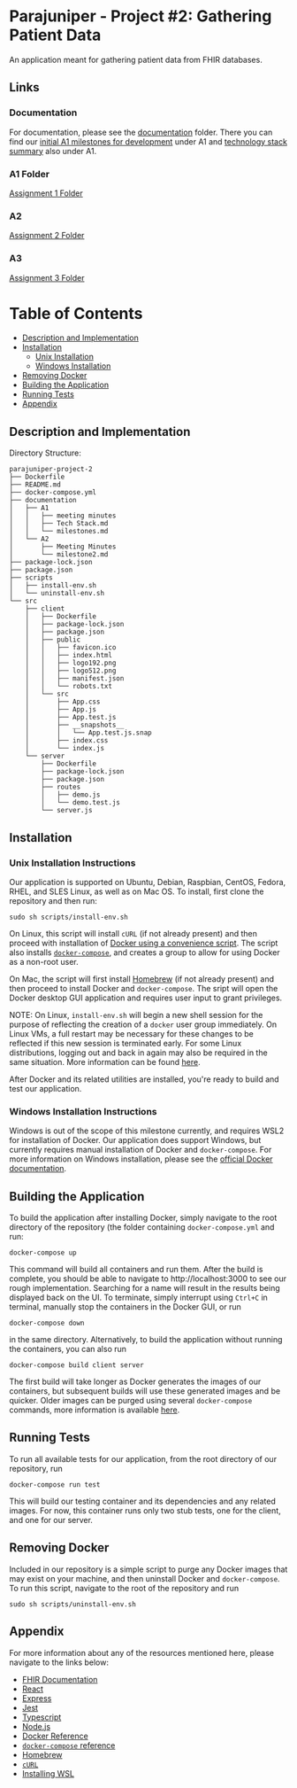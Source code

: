 # Parajuniper - Project #2: Gathering Patient Data

An application meant for gathering patient data from FHIR databases. 
## Links
### Documentation 
For documentation, please see the [documentation](https://github.com/csc302-distributed-suffering/parajuniper-project-2/tree/main/documentation) folder. There you can find our [initial A1 milestones for development](https://github.com/csc302-distributed-suffering/parajuniper-project-2/blob/main/documentation/A1/milestones.md) under A1 and [technology stack summary](https://github.com/csc302-distributed-suffering/parajuniper-project-2/blob/main/documentation/A1/Tech%20Stack.md) also under A1. </br>
### A1 Folder
[Assignment 1 Folder](https://github.com/csc302-distributed-suffering/parajuniper-project-2/tree/main/documentation/A1)

### A2 
[Assignment 2 Folder](https://github.com/csc302-distributed-suffering/parajuniper-project-2/tree/main/documentation/A2)

### A3 
[Assignment 3 Folder](https://github.com/csc302-distributed-suffering/parajuniper-project-2/tree/main/documentation/A3)


# Table of Contents
- [Description and Implementation](#description-and-implementation)
- [Installation](#installation)
  - [Unix Installation](#unix-installation-instructions)
  - [Windows Installation](#windows-installation-instructions)
- [Removing Docker](#removing-docker)
- [Building the Application](#building-the-application)
- [Running Tests](#running-tests)
- [Appendix](#appendix)

## Description and Implementation

Directory Structure:
```
parajuniper-project-2
├── Dockerfile
├── README.md
├── docker-compose.yml
├── documentation
│   ├── A1
│   │   ├── meeting minutes
│   │   ├── Tech Stack.md
│   │   └── milestones.md
│   └── A2
│       ├── Meeting Minutes
│       └── milestone2.md
├── package-lock.json
├── package.json
├── scripts
│   ├── install-env.sh
│   └── uninstall-env.sh
└── src
    ├── client
    │   ├── Dockerfile
    │   ├── package-lock.json
    │   ├── package.json
    │   ├── public
    │   │   ├── favicon.ico
    │   │   ├── index.html
    │   │   ├── logo192.png
    │   │   ├── logo512.png
    │   │   ├── manifest.json
    │   │   └── robots.txt
    │   └── src
    │       ├── App.css
    │       ├── App.js
    │       ├── App.test.js
    │       ├── __snapshots__
    │       │   └── App.test.js.snap
    │       ├── index.css
    │       └── index.js
    └── server
        ├── Dockerfile
        ├── package-lock.json
        ├── package.json
        ├── routes
        │   ├── demo.js
        │   └── demo.test.js
        └── server.js
```

## Installation

### Unix Installation Instructions

Our application is supported on Ubuntu, Debian, Raspbian, CentOS, Fedora, RHEL, and SLES Linux, as well as on Mac OS. To install, first clone the repository and then run: 

```
sudo sh scripts/install-env.sh
```

On Linux, this script will install `cURL` (if not already present) and then proceed with installation of [Docker using a convenience script](https://docs.docker.com/engine/install/ubuntu/#install-using-the-convenience-script). The script also installs [`docker-compose`](https://docs.docker.com/compose/), and creates a group to allow for using Docker as a non-root user.

On Mac, the script will first install [Homebrew](https://brew.sh/) (if not already present) and then proceed to install Docker and `docker-compose`. The sript will open the Docker desktop GUI application and requires user input to grant privileges. 

NOTE: On Linux, `install-env.sh` will begin a new shell session for the purpose of reflecting the creation of a `docker` user group immediately. On Linux VMs, a full restart may be necessary for these changes to be reflected if this new session is terminated early. For some Linux distributions, logging out and back in again may also be required in the same situation. More information can be found [here](https://docs.docker.com/engine/install/linux-postinstall/#manage-docker-as-a-non-root-user).

After Docker and its related utilities are installed, you're ready to build and test our application.

### Windows Installation Instructions

Windows is out of the scope of this milestone currently, and requires WSL2 for installation of Docker. Our application does support Windows, but currently requires manual installation of Docker and `docker-compose`. For more information on Windows installation, please see the [official Docker documentation](https://docs.docker.com/desktop/windows/install/).

## Building the Application

To build the application after installing Docker, simply navigate to the root directory of the repository (the folder containing `docker-compose.yml` and run:

```
docker-compose up
```

This command will build all containers and run them. After the build is complete, you should be able to navigate to http://localhost:3000 to see our rough implementation. Searching for a name will result in the results being displayed back on the UI. To terminate, simply interrupt using `Ctrl+C` in terminal, manually stop the containers in the Docker GUI, or run

```
docker-compose down
```

in the same directory. Alternatively, to build the application without running the containers, you can also run

```
docker-compose build client server
```

The first build will take longer as Docker generates the images of our containers, but subsequent builds will use these generated images and be quicker. Older images can be purged using several `docker-compose` commands, more information is available [here](https://docs.docker.com/engine/reference/commandline/image_rm/).

## Running Tests

To run all available tests for our application, from the root directory of our repository, run

```
docker-compose run test
```

This will build our testing container and its dependencies and any related images. For now, this container runs only two stub tests, one for the client, and one for our server.

## Removing Docker

Included in our repository is a simple script to purge any Docker images that may exist on your machine, and then uninstall Docker and `docker-compose`. To run this script, navigate to the root of the repository and run

```
sudo sh scripts/uninstall-env.sh
```

## Appendix

For more information about any of the resources mentioned here, please navigate to the links below:

- [FHIR Documentation](http://www.hl7.org/fhir/documentation.html)
- [React](https://reactjs.org/docs/react-api.html)
- [Express](https://expressjs.com/en/4x/api.html)
- [Jest](https://jestjs.io/docs/getting-started)
- [Typescript](https://www.typescriptlang.org/docs/handbook/intro.html)
- [Node.js](https://nodejs.org/dist/latest-v16.x/docs/api/)
- [Docker Reference](https://docs.docker.com/)
- [`docker-compose` reference](https://docs.docker.com/compose/)
- [Homebrew](https://brew.sh/)
- [`cURL`](https://curl.se/)
- [Installing WSL](https://docs.microsoft.com/en-us/windows/wsl/install)
